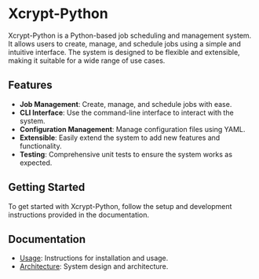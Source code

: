 # Xcrypt-Python

Xcrypt-Python is a Python-based job scheduling and management system. It allows users to create, manage, and schedule jobs using a simple and intuitive interface. The system is designed to be flexible and extensible, making it suitable for a wide range of use cases.

## Features

- **Job Management**: Create, manage, and schedule jobs with ease.
- **CLI Interface**: Use the command-line interface to interact with the system.
- **Configuration Management**: Manage configuration files using YAML.
- **Extensible**: Easily extend the system to add new features and functionality.
- **Testing**: Comprehensive unit tests to ensure the system works as expected.

## Getting Started

To get started with Xcrypt-Python, follow the setup and development instructions provided in the documentation.

## Documentation

- [Usage](usage.md): Instructions for installation and usage.
- [Architecture](architecture.md): System design and architecture.
